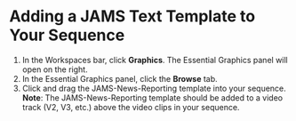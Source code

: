 # Adding a JAMS Text Template to Your Sequence

1. In the Workspaces bar, click **Graphics**. The Essential Graphics panel will open on the right.
2. In the Essential Graphics panel, click the **Browse** tab.
3. Click and drag the JAMS-News-Reporting template into your sequence. **Note**: The JAMS-News-Reporting template should be added to a video track \(V2, V3, etc.\) above the video clips in your sequence. 



